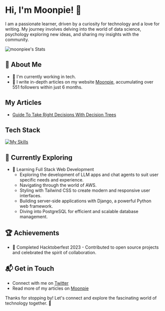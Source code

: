 # Hi, I'm Moonpie! 👋

I am a passionate learner, driven by a curiosity for technology and a love for writing. My journey involves delving into the world of data science, psychology exploring new ideas, and sharing my insights with the community.

![moonpiee's Stats](https://github-readme-stats.vercel.app/api?username=moonpiee&theme=vue-dark&show_icons=true&hide_border=true&count_private=true)

## 🚀 About Me

- 🔭 I'm currently working in tech.
- 📝 I write in-depth articles on my website [Moonpie](https://medium.com/@theipocmwanderer), accumulating over 551 followers within just 6 months.

## My Articles
- [Guide To Take Right Decisions With Decision Trees](https://medium.com/dark-pen/guide-to-take-right-decisions-with-decision-trees-a2eac7071ef2)


## Tech Stack
[![My Skills](https://skillicons.dev/icons?i=aws,gcp,py,numpy,pandas,langchain,streamlit,git,mysql,html,css,c,cpp,arduino,vscode)](https://skillicons.dev)

## 🌱 Currently Exploring

- 🚀 Learning Full Stack Web Development
  - Exploring the development of LLM apps and chat agents to suit user specific needs and experience.
  - Navigating through the world of AWS.
  - Styling with Tailwind CSS to create modern and responsive user interfaces.
  - Building server-side applications with Django, a powerful Python web framework.
  - Diving into PostgreSQL for efficient and scalable database management.

 ## 🏆 Achievements

- 🌟 Completed Hacktoberfest 2023 - Contributed to open source projects and celebrated the spirit of collaboration.


## 📬 Get in Touch

- Connect with me on [Twitter](https://x.com/cosmosco_wand)
- Read more of my articles on [Moonpie](https://medium.com/@theipocmwanderer)

Thanks for stopping by! Let's connect and explore the fascinating world of technology together. 🚀


<!--

Here are some ideas to get you started:

- 🔭 I’m currently working on ...
- 🌱 I’m currently learning ...
- 👯 I’m looking to collaborate on ...
- 🤔 I’m looking for help with ...
- 💬 Ask me about ...
- 📫 How to reach me: ...
- 😄 Pronouns: ...
- ⚡ Fun fact: ...
-->

